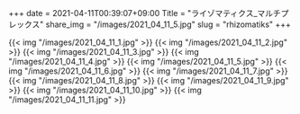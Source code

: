 +++
date  = 2021-04-11T00:39:07+09:00
Title = "ライゾマティクス_マルチプレックス"
share_img = "/images/2021_04_11_5.jpg"
slug = "rhizomatiks"
+++

{{< img "/images/2021_04_11_1.jpg" >}}
{{< img "/images/2021_04_11_2.jpg" >}}
{{< img "/images/2021_04_11_3.jpg" >}}
{{< img "/images/2021_04_11_4.jpg" >}}
{{< img "/images/2021_04_11_5.jpg" >}}
{{< img "/images/2021_04_11_6.jpg" >}}
{{< img "/images/2021_04_11_7.jpg" >}}
{{< img "/images/2021_04_11_8.jpg" >}}
{{< img "/images/2021_04_11_9.jpg" >}}
{{< img "/images/2021_04_11_10.jpg" >}}
{{< img "/images/2021_04_11_11.jpg" >}}